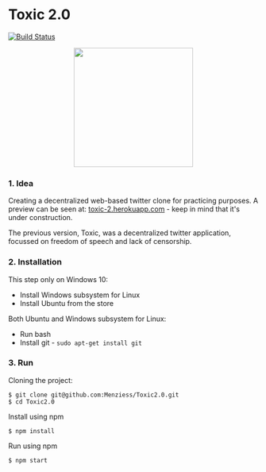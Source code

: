 # Toxic 2.0

[![Build Status](https://travis-ci.org/Menziess/Toxic2.0.svg?branch=master)](https://travis-ci.org/Menziess/Toxic2.0)

<p align="center"><img width="240" src="http://i.imgur.com/af3hpp9.png"></p>

### 1. Idea

Creating a decentralized web-based twitter clone for practicing purposes. A preview can be seen at: [toxic-2.herokuapp.com](https://toxic-2.herokuapp.com) - keep in mind that it's under construction.

The previous version, Toxic, was a decentralized twitter application, focussed on freedom of speech and lack of censorship.

### 2. Installation

This step only on Windows 10:

- Install Windows subsystem for Linux
- Install Ubuntu from the store

Both Ubuntu and Windows subsystem for Linux:

- Run bash
- Install git - ```sudo apt-get install git```

### 3. Run

Cloning the project:

    $ git clone git@github.com:Menziess/Toxic2.0.git
    $ cd Toxic2.0

Install using npm

    $ npm install

Run using npm

    $ npm start
